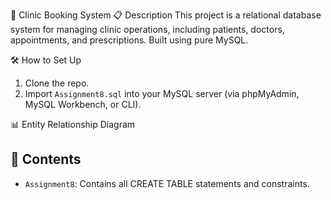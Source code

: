 🏥 Clinic Booking System
📋 Description
This project is a relational database system for managing clinic operations, including patients, doctors, appointments, and prescriptions. Built using pure MySQL.

🛠️ How to Set Up
1. Clone the repo.
2. Import `Assignment8.sql` into your MySQL server (via phpMyAdmin, MySQL Workbench, or CLI).

📊 Entity Relationship Diagram


## 📁 Contents
- `Assignment8`: Contains all CREATE TABLE statements and constraints.
